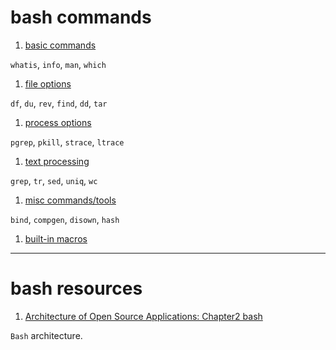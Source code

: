 bash commands
=============

1. [basic commands](basic.md)

  `whatis`, `info`, `man`, `which`

1. [file options](file.md)

  `df`, `du`, `rev`, `find`, `dd`, `tar`

1. [process options](proc.md)

  `pgrep`, `pkill`, `strace`, `ltrace`

1. [text processing](text.md)

  `grep`, `tr`, `sed`, `uniq`, `wc`

1. [misc commands/tools](misc.md)

  `bind`, `compgen`, `disown`, `hash`

1. [built-in macros](macro.md)


--------------------

# bash resources

1. [Architecture of Open Source Applications: Chapter2 bash](http://www.aosabook.org/en/bash.html)

  `Bash` architecture.
